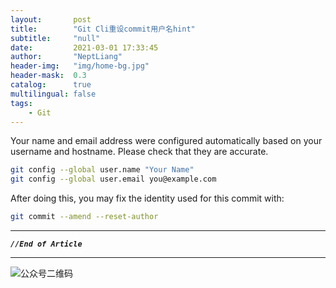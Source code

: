 ```yaml
---
layout:       post
title:        "Git Cli重设commit用户名hint"
subtitle:     "null"
date:         2021-03-01 17:33:45
author:       "NeptLiang"
header-img:   "img/home-bg.jpg"
header-mask:  0.3
catalog:      true
multilingual: false
tags:
    - Git
---
```



Your name and email address were configured automatically based on your username and hostname. Please check that they are accurate.

```sh
git config --global user.name "Your Name"
git config --global user.email you@example.com
```

After doing this, you may fix the identity used for this commit with:

```bash
git commit --amend --reset-author
```

---

***`//End of Article`***

---


![公众号二维码](https://neptliang.github.io/img/Article/WeChatBlog.png)